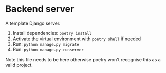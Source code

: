 # Backend server

A template Django server.

1. Install dependencies: `poetry install`
2. Activate the virtual environment with `poetry shell` if needed
3. Run: `python manage.py migrate`
4. Run: `python manage.py runserver`

Note this file needs to be here otherwise poetry won't recognise this as a valid project.
